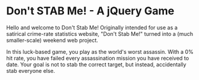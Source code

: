 Don't STAB Me! - A jQuery Game
============

Hello and welcome to Don't Stab Me! 
Originally intended for use as a satirical crime-rate statistics website, "Don't Stab Me!" turned into a (much smaller-scale) weekend web project.

In this luck-based game, you play as the world's worst assassin. With a 0% hit rate, you have failed every assassination mission you have received to date. Your goal is not to stab the correct target, but instead, accidentally stab everyone else.

